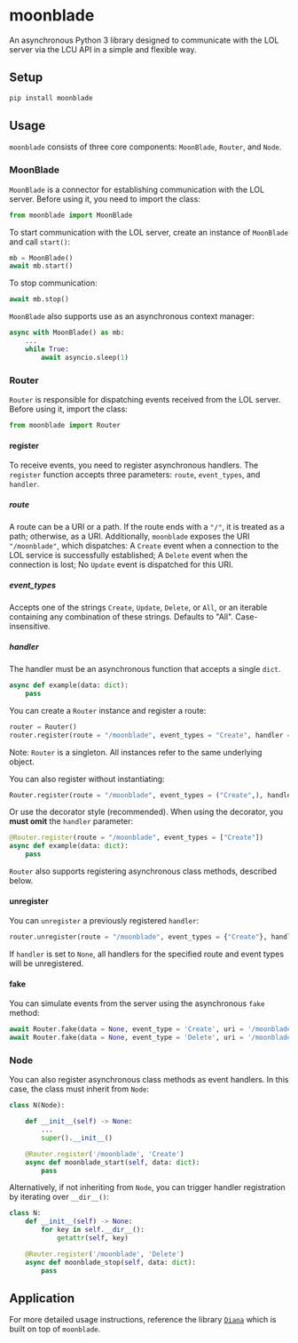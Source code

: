# moonblade
An asynchronous Python 3 library designed to communicate with the LOL server via the LCU API in a simple and flexible way.

## Setup

```python
pip install moonblade
```

## Usage

`moonblade` consists of three core components: `MoonBlade`, `Router`, and `Node`.

### MoonBlade

`MoonBlade` is a connector for establishing communication with the LOL server.
Before using it, you need to import the class:
```python
from moonblade import MoonBlade
```

To start communication with the LOL server, create an instance of `MoonBlade` and call `start()`:
```python
mb = MoonBlade()
await mb.start()
```

To stop communication:
```python
await mb.stop()
```

`MoonBlade` also supports use as an asynchronous context manager:
```python
async with MoonBlade() as mb:
    ...
    while True:
        await asyncio.sleep(1)
```

### Router

`Router` is responsible for dispatching events received from the LOL server.
Before using it, import the class:
```python
from moonblade import Router
```

#### register
To receive events, you need to register asynchronous handlers.
The `register` function accepts three parameters: `route`, `event_types`, and `handler`.

##### route
A route can be a URI or a path.
If the route ends with a `"/"`, it is treated as a path; otherwise, as a URI.
Additionally, `moonblade` exposes the URI `"/moonblade"`, which dispatches:
A `Create` event when a connection to the LOL service is successfully established;
A `Delete` event when the connection is lost;
No `Update` event is dispatched for this URI.

##### event_types
Accepts one of the strings `Create`, `Update`, `Delete`, or `All`, or an iterable containing any combination of these strings.
Defaults to "All". Case-insensitive.

##### handler
The handler must be an asynchronous function that accepts a single `dict`.
``` python
async def example(data: dict):
    pass
```

You can create a `Router` instance and register a route:
```python
router = Router()
router.register(route = "/moonblade", event_types = "Create", handler = example)
```
Note: `Router` is a singleton. All instances refer to the same underlying object.

You can also register without instantiating:
```python
Router.register(route = "/moonblade", event_types = ("Create",), handler = example)
```

Or use the decorator style (recommended).
When using the decorator, you **must omit** the `handler` parameter:
```python
@Router.register(route = "/moonblade", event_types = ["Create"])
async def example(data: dict):
    pass
```

`Router` also supports registering asynchronous class methods, described below.

#### unregister
You can `unregister` a previously registered `handler`:
``` python
router.unregister(route = "/moonblade", event_types = {"Create"}, handler = example)
```
If `handler` is set to `None`, all handlers for the specified route and event types will be unregistered.

#### fake

You can simulate events from the server using the asynchronous `fake` method:
```python
await Router.fake(data = None, event_type = 'Create', uri = '/moonblade')
await Router.fake(data = None, event_type = 'Delete', uri = '/moonblade')
```

### Node

You can also register asynchronous class methods as event handlers.
In this case, the class must inherit from `Node`:
```python
class N(Node):

    def __init__(self) -> None:
        ...
        super().__init__()

    @Router.register('/moonblade', 'Create')
    async def moonblade_start(self, data: dict):
        pass
```

Alternatively, if not inheriting from `Node`, you can trigger handler registration by iterating over `__dir__()`:
```python
class N:
    def __init__(self) -> None:
        for key in self.__dir__():
            getattr(self, key)

    @Router.register('/moonblade', 'Delete')
    async def moonblade_stop(self, data: dict):
        pass
```

## Application

For more detailed usage instructions, reference the library [`Diana`](https://github.com/gfk-sveyigey/Diana) which is built on top of `moonblade`.

